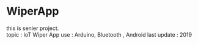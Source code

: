 # WiperApp
this is senier project.<br>
topic : IoT Wiper App
use : Arduino, Bluetooth , Android
last update : 2019
